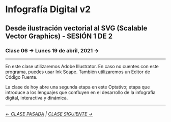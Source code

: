 # Infografía Digital v2

## Desde ilustración vectorial al SVG (Scalable Vector Graphics) - SESIÓN 1 DE 2

### Clase 06 → Lunes 19 de abril, 2021 → 

- - - - - - - - 

En este clase utilizaremos Adobe Illustrator. En caso no cuentes con este programa, puedes usar Ink Scape. También utilizaremos un Editor de Código Fuente.

La clase de hoy abre una segunda etapa en este Optativo; etapa que introduce a los lenguajes que confluyen en el desarrollo de la infografía digital, interactiva y dinámica.

- - - - - - - -

###### [← CLASE PASADA](https://github.com/profesorfaco/dno075-2021/tree/main/clase-05) | [CLASE SIGUIENTE →](https://github.com/profesorfaco/dno075-2021/tree/main/clase-07) 

